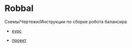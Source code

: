 # Robbal
Схемы/Чертежи/Инструкции по сборке робота балансира 


- [курс](https://hackerspace.by/projects/31)

- [проект](https://hackerspace.by/projects/33)
